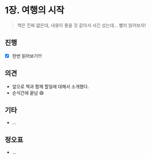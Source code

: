 # 1장. 여행의 시작

> 책은 진짜 얇은데, 내용이 좋을 것 같아서 사긴 샀는데... 빨리 읽어보자!



## 진행

* [x] 한번 읽어보기!!!



## 의견

* 앞으로 책과 함께 할일에 대해서 소개했다.
* 순식간에 끝남 😅



## 기타

* ...



## 정오표

* ...